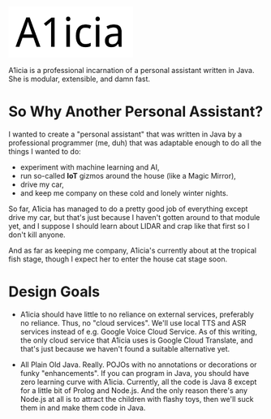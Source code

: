 
![A1icia Logo](docs/images/A1icia_100H.png)

A1icia is a professional incarnation of a personal assistant written in Java. She is modular, extensible, and damn fast.

# So Why Another Personal Assistant?

I wanted to create a "personal assistant" that was written in Java by a professional programmer (me, duh) that was adaptable enough to do all the things I wanted to do:

* experiment with machine learning and AI, 
* run so-called **IoT** gizmos around the house (like a Magic Mirror), 
* drive my car, 
* and keep me company on these cold and lonely winter nights.

So far, A1icia has managed to do a pretty good job of everything except drive my car, but that's just because I haven't gotten around to that module yet, and I suppose I should learn about LIDAR and crap like that first so I don't kill anyone.

And as far as keeping me company, A1icia's currently about at the tropical fish stage, though I expect her to enter the house cat stage soon.

# Design Goals

* A1icia should have little to no reliance on external services, preferably no reliance. Thus, no "cloud services". We'll use local TTS and ASR services instead of e.g. Google Voice Cloud Service. As of this writing, the only cloud service that A1icia uses is Google Cloud Translate, and that's just because we haven't found a suitable alternative yet.

* All Plain Old Java. Really. POJOs with no annotations or decorations or funky "enhancements". If you can program in Java, you should have zero learning curve with A1icia. Currently, all the code is Java 8 except for a little bit of Prolog and Node.js. And the only reason there's any Node.js at all is to attract the children with flashy toys, then we'll suck them in and make them code in Java.

